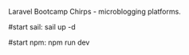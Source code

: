 Laravel Bootcamp Chirps - microblogging platforms.

#start sail:
sail up -d

#start npm:
npm run dev
